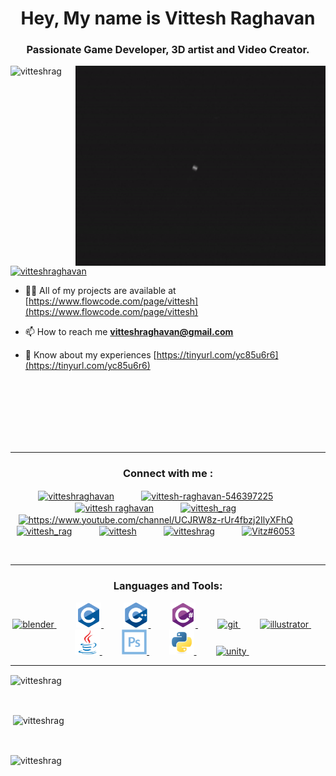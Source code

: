 <h1 align="center">Hey, My name is Vittesh Raghavan</h1>
<h3 align="center">Passionate Game Developer, 3D artist and Video Creator.</h3>

<p><img align="right" src="https://github.com/VitteshRag/VitteshRag/blob/main/ezgif.com-gif-maker%20(1).gif" width="400" height="320" /></p>

<p align="left"> <img src="https://komarev.com/ghpvc/?username=vitteshrag&label=Profile%20views&color=0e75b6&style=flat" alt="vitteshrag" /> </p>

<p align="left"> <a href="https://twitter.com/vitteshraghavan" target="blank"><img src="https://img.shields.io/twitter/follow/vitteshraghavan?logo=twitter&style=for-the-badge" alt="vitteshraghavan" /></a> </p>

- 👨‍💻 All of my projects are available at [https://www.flowcode.com/page/vittesh](https://www.flowcode.com/page/vittesh)

- 📫 How to reach me **vitteshraghavan@gmail.com**

- 📄 Know about my experiences [https://tinyurl.com/yc85u6r6](https://tinyurl.com/yc85u6r6)
<br>
<br>
<br>
<br>
<br>
<br>
<hr>
<h3 align="center">Connect with me :</h3>
<p align="center">
<a href="https://twitter.com/vitteshraghavan" target="blank"><img align="center" src="https://raw.githubusercontent.com/rahuldkjain/github-profile-readme-generator/master/src/images/icons/Social/twitter.svg" alt="vitteshraghavan" height="50" width="60" /></a> &nbsp &nbsp &nbsp &nbsp &nbsp 
<a href="https://www.linkedin.com/in/vittesh-raghavan-546397225/" target="blank"><img align="center" src="https://raw.githubusercontent.com/rahuldkjain/github-profile-readme-generator/master/src/images/icons/Social/linked-in-alt.svg" alt="vittesh-raghavan-546397225" height="50" width="60" /></a> &nbsp &nbsp &nbsp &nbsp &nbsp 
<a href="https://fb.com/vittesh raghavan" target="blank"><img align="center" src="https://raw.githubusercontent.com/rahuldkjain/github-profile-readme-generator/master/src/images/icons/Social/facebook.svg" alt="vittesh raghavan" height="50" width="60" /></a> &nbsp &nbsp &nbsp &nbsp &nbsp 
<a href="https://instagram.com/vittesh_rag" target="blank"><img align="center" src="https://raw.githubusercontent.com/rahuldkjain/github-profile-readme-generator/master/src/images/icons/Social/instagram.svg" alt="vittesh_rag" height="50" width="60" /></a> &nbsp &nbsp &nbsp &nbsp &nbsp 
<a href="https://www.youtube.com/channel/UCJRW8z-rUr4fbzj2IlyXFhQ" target="blank"><img align="center" src="https://raw.githubusercontent.com/rahuldkjain/github-profile-readme-generator/master/src/images/icons/Social/youtube.svg" alt="https://www.youtube.com/channel/UCJRW8z-rUr4fbzj2IlyXFhQ" height="50" width="60" /></a> &nbsp &nbsp &nbsp &nbsp &nbsp 
<a href="https://www.codechef.com/users/vittesh_rag" target="blank"><img align="center" src="https://cdn.jsdelivr.net/npm/simple-icons@3.1.0/icons/codechef.svg" alt="vittesh_rag" height="50" width="60" /></a> &nbsp &nbsp &nbsp &nbsp &nbsp 
<a href="https://www.hackerrank.com/vittesh" target="blank"><img align="center" src="https://raw.githubusercontent.com/rahuldkjain/github-profile-readme-generator/master/src/images/icons/Social/hackerrank.svg" alt="vittesh" height="50" width="60" /></a> &nbsp &nbsp &nbsp &nbsp &nbsp  
<a href="https://www.leetcode.com/vitteshrag" target="blank"><img align="center" src="https://raw.githubusercontent.com/rahuldkjain/github-profile-readme-generator/master/src/images/icons/Social/leet-code.svg" alt="vitteshrag" height="50" width="60" /></a> &nbsp &nbsp &nbsp &nbsp &nbsp
<a href="https://discord.gg/CXBUrucj" target="blank"><img align="center" src="https://raw.githubusercontent.com/rahuldkjain/github-profile-readme-generator/master/src/images/icons/Social/discord.svg" alt="Vitz#6053" height="50" width="60" /></a> &nbsp &nbsp &nbsp &nbsp &nbsp
</p>
<br>
<hr>
<h3 align="center">Languages and Tools:</h3>
<p align="center"> <a href="https://www.blender.org/" target="_blank" rel="noreferrer"> <img src="https://download.blender.org/branding/community/blender_community_badge_white.svg" alt="blender" width="40" height="40"/> </a>  &nbsp &nbsp &nbsp &nbsp 
<a href="https://www.cprogramming.com/" target="_blank" rel="noreferrer"> <img src="https://raw.githubusercontent.com/devicons/devicon/master/icons/c/c-original.svg" alt="c" width="40" height="40"/> </a> &nbsp &nbsp &nbsp &nbsp
<a href="https://www.w3schools.com/cpp/" target="_blank" rel="noreferrer"> <img src="https://raw.githubusercontent.com/devicons/devicon/master/icons/cplusplus/cplusplus-original.svg" alt="cplusplus" width="40" height="40"/> </a> &nbsp &nbsp &nbsp &nbsp
<a href="https://www.w3schools.com/cs/" target="_blank" rel="noreferrer"> <img src="https://raw.githubusercontent.com/devicons/devicon/master/icons/csharp/csharp-original.svg" alt="csharp" width="40" height="40"/> </a> &nbsp &nbsp &nbsp &nbsp
  <a href="https://git-scm.com/" target="_blank" rel="noreferrer"> <img src="https://www.vectorlogo.zone/logos/git-scm/git-scm-icon.svg" alt="git" width="40" height="40"/> </a> &nbsp &nbsp &nbsp &nbsp
  <a href="https://www.adobe.com/in/products/illustrator.html" target="_blank" rel="noreferrer"> <img src="https://www.vectorlogo.zone/logos/adobe_illustrator/adobe_illustrator-icon.svg" alt="illustrator" width="40" height="40"/> </a> &nbsp &nbsp &nbsp &nbsp
  <a href="https://www.java.com" target="_blank" rel="noreferrer"> <img src="https://raw.githubusercontent.com/devicons/devicon/master/icons/java/java-original.svg" alt="java" width="40" height="40"/> </a> &nbsp &nbsp &nbsp &nbsp
  <a href="https://www.photoshop.com/en" target="_blank" rel="noreferrer"> <img src="https://raw.githubusercontent.com/devicons/devicon/master/icons/photoshop/photoshop-line.svg" alt="photoshop" width="40" height="40"/> </a> &nbsp &nbsp &nbsp &nbsp
  <a href="https://www.python.org" target="_blank" rel="noreferrer"> <img src="https://raw.githubusercontent.com/devicons/devicon/master/icons/python/python-original.svg" alt="python" width="40" height="40"/> </a> &nbsp &nbsp &nbsp &nbsp
  <a href="https://unity.com/" target="_blank" rel="noreferrer"> <img src="https://www.vectorlogo.zone/logos/unity3d/unity3d-icon.svg" alt="unity" width="40" height="40"/> </a> &nbsp &nbsp &nbsp &nbsp
</p>
<hr>
<p><img align="center" src="https://github-readme-stats.vercel.app/api/top-langs?username=vitteshrag&show_icons=true&locale=en&layout=compact" alt="vitteshrag" /></p>
<br>
<p>&nbsp;<img align="center" src="https://github-readme-stats.vercel.app/api?username=vitteshrag&show_icons=true&locale=en" alt="vitteshrag" /></p>
<br>
<p><img align="center" src="https://github-readme-streak-stats.herokuapp.com/?user=vitteshrag&" alt="vitteshrag" /></p>
